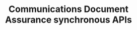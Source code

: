 ---
title: Communications Document Assurance synchronous APIs
description: Communications Document Assurance synchronous APIs
openAPISpec: https://raw.githubusercontent.com/AdobeDocs/experience-manager-forms-cloud-service-developer-reference/main/src/swagger-specs/docassurance.yaml
--- 